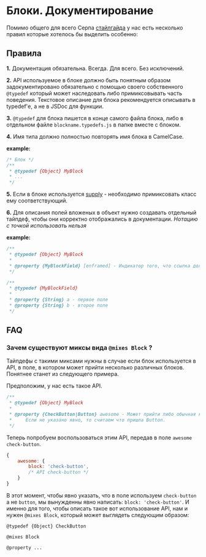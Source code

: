 # Блоки. Документирование

Помимо общего для всего Серпа [стайлгайда](https://wiki.yandex-team.ru/search-interfaces/jsdocs/) у нас есть несколько правил которые хотелось бы выделить особенно:

## Правила

**1.** Документация обязательна. Всегда. Для всего. Без исключений.

**2.** API используемое в блоке должно быть понятным образом задокументировано обязательно с помощью своего собственного ```@typedef``` который может наследовать либо примиксовывать часть поведения. Текстовое описание для блока рекомендуется описывать в typedef'е, а не в JSDoc для функции.

**3.** ```@typedef``` для блока пишется в конце самого файла блока, либо в отдельном файле ```blockname.typedefs.js``` в папке вместе с блоком.

**4.** Имя типа должно полностью повторять имя блока в СamelCase.

**example:**
```js
/* Блок */
/**
 * @typedef {Object} MyBlock
 * ...
 */

```

**5.** Если в блоке используется [supply](./supply.md) - необходимо примиксовать класc ему соответствующий.

**6.** Для описания полей вложеных в объект нужно  создавать отдельный тайпдеф, чтобы они корректно отображались в документации. *Нотацию с точкой использовать нельзя*

**example:**
```js
/**
 * @typedef {Object} MyBlock
 *
 * @property {MyBlockField} [enframed] - Индикатор того, что ссылка должна быть открыта в iframe
 */

/**
 * @typedef {MyBlockField}
 *
 * @property {String} a - первое поле
 * @property {String} b - второе поле
 */

```

## FAQ

### Зачем существуют миксы вида `@mixes Block` ?
Тайпдефы с такими миксами нужны в случае если блок используется в API, в поле, в котором может прийти несколько различных блоков. Понятнее станет из следующего примера.

Предположим, у нас есть такое API.
```js
/**
 * @typedef {Object} MyBlock
 *
 * @property {CheckButton|Button} awesome - Может прийти либо обычная кнопка, либо check-button,
 *     Если не указано явно, то считаем что пришла Button.
 */
```
Теперь попробуем воспользоваться этим API, передав в поле `awesome` `check-button`.
```js
{
    awesome: {
        block: 'check-button',
        /* API check-button */
    }
}
```
В этот момент, чтобы явно указать, что в поле используем `check-button` а не `button`, мы вынужденны явно написать: `block: 'check-button'`. И именно для того, чтобы описать такое вот использование API, нам и нужен `@mixes Block`, который может выглядеть следующим образом:
```
@typedef {Object} CheckButton

@mixes Block

@property ...
```
